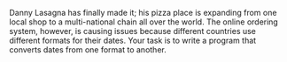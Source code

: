 Danny Lasagna has finally made it; his pizza place is expanding from one local shop to a multi-national chain all over the world. 
The online ordering system, however, is causing issues because different countries use different formats for their dates. Your task is to write a program that converts dates from one format to another.